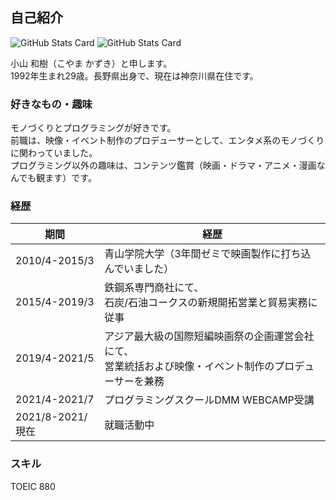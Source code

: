## 自己紹介
![GitHub Stats Card](https://github-readme-stats.vercel.app/api?username=kazuki-koyama&count_private=true&theme=dark&show_icons=true)
![GitHub Stats Card](https://github-readme-stats.vercel.app/api/top-langs/?username=kazuki-koyama&layout=compact&count_private=true&theme=dark&hide=C,shell,M4,Makefile)

小山 和樹（こやま かずき）と申します。  
1992年生まれ29歳。長野県出身で、現在は神奈川県在住です。

### 好きなもの・趣味
モノづくりとプログラミングが好きです。  
前職は、映像・イベント制作のプロデューサーとして、エンタメ系のモノづくりに関わっていました。  
プログラミング以外の趣味は、コンテンツ鑑賞（映画・ドラマ・アニメ・漫画なんでも観ます）です。

### 経歴
| 期間 | 経歴 |
----|---- 
| 2010/4-2015/3 | 青山学院大学（3年間ゼミで映画製作に打ち込んでいました） |
| 2015/4-2019/3 | 鉄鋼系専門商社にて、<br>石炭/石油コークスの新規開拓営業と貿易実務に従事 |
| 2019/4-2021/5 | アジア最大級の国際短編映画祭の企画運営会社にて、<br>営業統括および映像・イベント制作のプロデューサーを兼務 |
| 2021/4-2021/7 | プログラミングスクールDMM WEBCAMP受講 |
| 2021/8-2021/現在 | 就職活動中 |

### スキル
TOEIC 880
